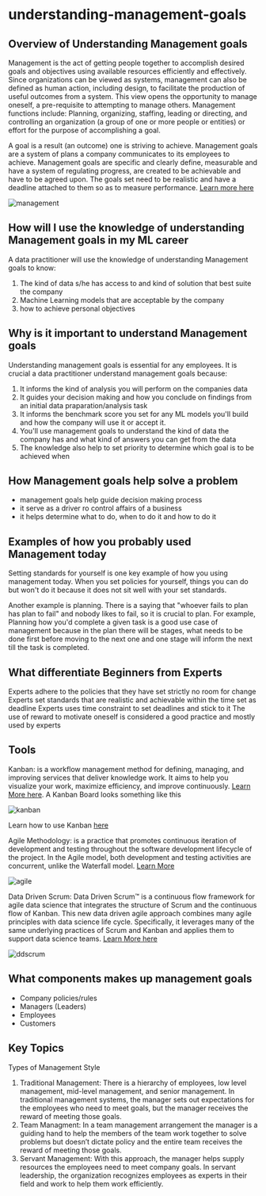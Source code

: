 # understanding-management-goals

## Overview of Understanding Management goals
Management is the act of getting people together to accomplish desired goals and objectives using available resources efficiently and effectively. Since organizations can be viewed as systems, management can also be defined as human action, including design, to facilitate the production of useful outcomes from a system. This view opens the opportunity to manage oneself, a pre-requisite to attempting to manage others. Management functions include: Planning, organizing, staffing, leading or directing, and controlling an organization (a group of one or more people or entities) or effort for the purpose of accomplishing a goal.

A goal is a result (an outcome) one is striving to achieve. Management goals are a system of plans a company communicates to its employees to achieve. Management goals are specific and clearly define, measurable and have a system of regulating progress, are created to be achievable and have to be agreed upon. The goals set need to be realistic and have a deadline attached to them so as to measure performance. [Learn more here](https://bizfluent.com/list-6692121-types-management-goals.html)

![management](https://s3-us-west-2.amazonaws.com/courses-images/wp-content/uploads/sites/1938/2017/05/31144911/management-process.png)

## How will I use the knowledge of understanding Management goals in my ML career

A data practitioner will use the knowledge of understanding Management goals to know:
1. The kind of data s/he has access to and kind of solution that best suite the company
2. Machine Learning models that are acceptable by the company
3. how to achieve personal objectives


## Why is it important to understand Management goals
Understanding management goals is essential for any employees. It is crucial a data practitioner understand management goals because:

1. It informs the kind of analysis you will perform on the companies data
2. It guides your decision making and how you conclude on findings from an initial data praparation/analysis task
3. It informs the benchmark score you set for any ML models you'll build and how the company will use it or accept it.
4. You'll use management goals to understand the kind of data the company has and what kind of answers you can get from the data
5. The knowledge also help to set priority to determine which goal is to be achieved when

## How Management goals help solve a problem
- management goals help guide decision making process
- it serve as a driver ro control affairs of a business
- it helps determine what to do, when to do it and how to do it

## Examples of how you probably used Management today
Setting standards for yourself is one key example of how you using management today. When you set policies for yourself, things you can do but won't do it because it does not sit well with your set standards.

Another example is planning. There is a saying that "whoever fails to plan has plan to fail" and nobody likes to fail, so it is crucial to plan. For example, Planning how you'd complete a given task is a good use case of management because in the plan there will be stages, what needs to be done first before moving to the next one and one stage will inform the next till the task is completed.

## What differentiate Beginners from Experts 
Experts adhere to the policies that they have set strictly no room for change
Experts set standards that are realistic and achievable within the time set as deadline
Experts uses time constraint to set deadlines and stick to it
The use of reward to motivate oneself is considered a good practice and mostly used by experts

## Tools
Kanban: is a workflow management method for defining, managing, and improving services that deliver knowledge work. It aims to help you visualize your work, maximize efficiency, and improve continuously. [Learn More here](https://kanbanize.com/kanban-resources/getting-started/what-is-kanban). A Kanban Board looks something like this

![kanban](https://wac-cdn.atlassian.com/dam/jcr:bed936e1-0649-4278-a4dd-222b98e96fa5/agile_kanban_board.png?cdnVersion=1539)

Learn how to use Kanban [here](https://www.atlassian.com/agile/kanban)

Agile Methodology:  is a practice that promotes continuous iteration of development and testing throughout the software development lifecycle of the project. In the Agile model, both development and testing activities are concurrent, unlike the Waterfall model. [Learn More](https://www.guru99.com/agile-scrum-extreme-testing.html)

![agile](https://www.cprime.com/wp-content/uploads/2019/10/agile-scrum-delivery-300x294.png)

Data Driven Scrum: Data Driven Scrum™ is a continuous flow framework for agile data science that integrates the structure of Scrum and the continuous flow of Kanban. This new data driven agile approach combines many agile principles with data science life cycle. Specifically, it leverages many of the same underlying practices of Scrum and Kanban and applies them to support data science teams. [Learn More here](https://www.datascience-pm.com/data-driven-scrum/)

![ddscrum](https://www.datascience-pm.com/wp-content/uploads/2021/02/data-driven-scrum-full-detail-1000.png)

## What components makes up management goals
- Company policies/rules
- Managers (Leaders)
- Employees
- Customers

## Key Topics
Types of Management Style
1. Traditional Management: There is a hierarchy of employees, low level management, mid-level management, and senior management. In traditional management systems, the manager sets out expectations for the employees who need to meet goals, but the manager receives the reward of meeting those goals.
2. Team Managment: In a team management arrangement the manager is a guiding hand to help the members of the team work together to solve problems but doesn’t dictate policy and the entire team receives the reward of meeting those goals.
3. Servant Management: With this approach, the manager helps supply resources the employees need to meet company goals. In servant leadership, the organization recognizes employees as experts in their field and work to help them work efficiently.

